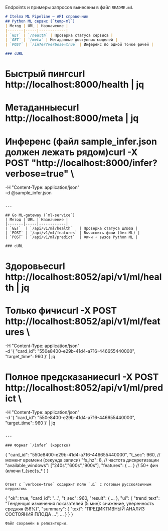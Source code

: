 Endpoints и примеры запросов вынесены в файл `README.md`.

```markdown
# Itelma ML Pipeline — API справочник
## Python ML сервис (`temp-ml`)
| Метод | URL | Назначение |
|-------|-----|------------|
| `GET` | `/health` | Проверка статуса сервиса |
| `GET` | `/meta` | Метаданные доступных моделей |
| `POST` | `/infer?verbose=true` | Инференс по одной точке фичей |

### cURL
```
# Быстрый пингcurl http://localhost:8000/health | jq

# Метаданныеcurl http://localhost:8000/meta | jq

# Инференс (файл sample_infer.json должен лежать рядом)curl -X POST "http://localhost:8000/infer?verbose=true" \
  -H "Content-Type: application/json" \
  -d @sample_infer.json
```

---

## Go ML-gateway (`ml-service`)
| Метод | URL | Назначение |
|-------|-----|------------|
| `GET`  | `/api/v1/ml/health`   | Проверка статуса шлюза |
| `POST` | `/api/v1/ml/features` | Вычислить фичи (без ML) |
| `POST` | `/api/v1/ml/predict`  | Фичи + вызов Python ML |

### cURL
```
# Здоровьеcurl http://localhost:8052/api/v1/ml/health | jq

# Только фичиcurl -X POST http://localhost:8052/api/v1/ml/features \
  -H "Content-Type: application/json" \
  -d '{
        "card_id": "550e8400-e29b-41d4-a716-446655440000",
        "target_time": 960
      }' | jq

# Полное предсказаниеcurl -X POST http://localhost:8052/api/v1/ml/predict \
  -H "Content-Type: application/json" \
  -d '{
        "card_id": "550e8400-e29b-41d4-a716-446655440000",
        "target_time": 960
      }' | jq
```

---

### Формат `/infer` (коротко)
```
{
  "card_id": "550e8400-e29b-41d4-a716-446655440000",
  "t_sec": 960,                 // момент времени (секунда записи)
  "fs_hz": 8,                   // частота дискретизации
  "available_windows": ["240s","600s","900s"],
  "features": { ... }           // 50+ фич (ключи f_{sec}s_* )
}
```

Ответ с `verbose=true` содержит поле `ui` с готовым русскоязычным вердиктом.
```
{
  "ok": true,
  "card_id": "...",
  "t_sec": 960,
  "result": { ... },
  "ui": {
    "trend_text": "Тенденция изменения показателей (5 мин): снижение, уверенность средняя (56%)",
    "summary": {
      "text": "ПРЕДИКТИВНЫЙ АНАЛИЗ СОСТОЯНИЯ ПЛОДА ...",
      ...
    }
  }
}
```
Файл сохранён в репозитории.